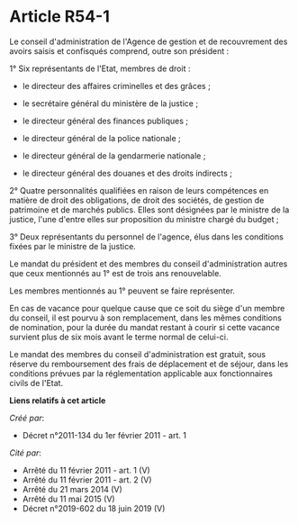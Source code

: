 # Article R54-1

Le conseil d'administration de l'Agence de gestion et de recouvrement des avoirs saisis et confisqués comprend, outre son
président : 

1° Six représentants de l'Etat, membres de droit : 

- le directeur des affaires criminelles et des grâces ; 

- le secrétaire général du ministère de la justice ; 

- le directeur général des finances publiques ; 

- le directeur général de la police nationale ; 

- le directeur général de la gendarmerie nationale ; 

- le directeur général des douanes et des droits indirects ; 

2° Quatre personnalités qualifiées en raison de leurs compétences en matière de droit des obligations, de droit des sociétés,
de gestion de patrimoine et de marchés publics. Elles sont désignées par le ministre de la justice, l'une d'entre elles sur
proposition du ministre chargé du budget ; 

3° Deux représentants du personnel de l'agence, élus dans les conditions fixées par le ministre de la justice. 

Le mandat du président et des membres du conseil d'administration autres que ceux mentionnés au 1° est de trois ans
renouvelable. 

Les membres mentionnés au 1° peuvent se faire représenter. 

En cas de vacance pour quelque cause que ce soit du siège d'un membre du conseil, il est pourvu à son remplacement, dans les
mêmes conditions de nomination, pour la durée du mandat restant à courir si cette vacance survient plus de six mois avant le
terme normal de celui-ci. 

Le mandat des membres du conseil d'administration est gratuit, sous réserve du remboursement des frais de déplacement et de
séjour, dans les conditions prévues par la réglementation applicable aux fonctionnaires civils de l'Etat.

**Liens relatifs à cet article**

_Créé par_:

  - Décret n°2011-134 du 1er février 2011 - art. 1

_Cité par_:

  - Arrêté du 11 février 2011 - art. 1 (V)
  - Arrêté du 11 février 2011 - art. 2 (V)
  - Arrêté du 21 mars 2014 (V)
  - Arrêté du 11 mai 2015 (V)
  - Décret n°2019-602 du 18 juin 2019 (V)
